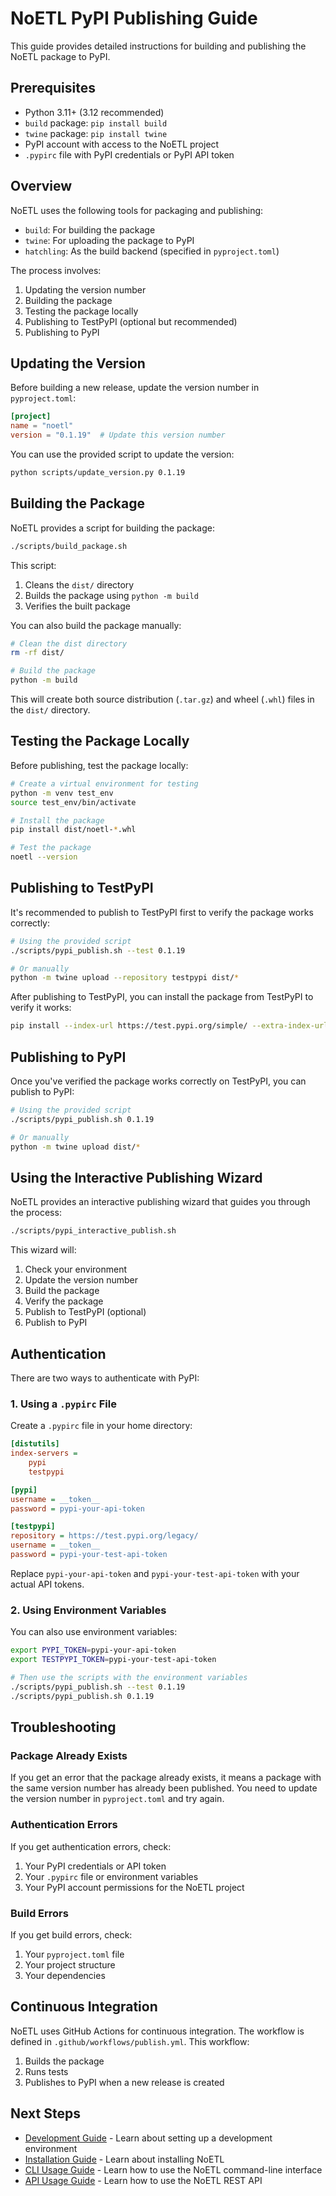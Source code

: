# NoETL PyPI Publishing Guide

This guide provides detailed instructions for building and publishing the NoETL package to PyPI.

## Prerequisites

- Python 3.11+ (3.12 recommended)
- `build` package: `pip install build`
- `twine` package: `pip install twine`
- PyPI account with access to the NoETL project
- `.pypirc` file with PyPI credentials or PyPI API token

## Overview

NoETL uses the following tools for packaging and publishing:

- `build`: For building the package
- `twine`: For uploading the package to PyPI
- `hatchling`: As the build backend (specified in `pyproject.toml`)

The process involves:

1. Updating the version number
2. Building the package
3. Testing the package locally
4. Publishing to TestPyPI (optional but recommended)
5. Publishing to PyPI

## Updating the Version

Before building a new release, update the version number in `pyproject.toml`:

```toml
[project]
name = "noetl"
version = "0.1.19"  # Update this version number
```

You can use the provided script to update the version:

```bash
python scripts/update_version.py 0.1.19
```

## Building the Package

NoETL provides a script for building the package:

```bash
./scripts/build_package.sh
```

This script:

1. Cleans the `dist/` directory
2. Builds the package using `python -m build`
3. Verifies the built package

You can also build the package manually:

```bash
# Clean the dist directory
rm -rf dist/

# Build the package
python -m build
```

This will create both source distribution (`.tar.gz`) and wheel (`.whl`) files in the `dist/` directory.

## Testing the Package Locally

Before publishing, test the package locally:

```bash
# Create a virtual environment for testing
python -m venv test_env
source test_env/bin/activate

# Install the package
pip install dist/noetl-*.whl

# Test the package
noetl --version
```

## Publishing to TestPyPI

It's recommended to publish to TestPyPI first to verify the package works correctly:

```bash
# Using the provided script
./scripts/pypi_publish.sh --test 0.1.19

# Or manually
python -m twine upload --repository testpypi dist/*
```

After publishing to TestPyPI, you can install the package from TestPyPI to verify it works:

```bash
pip install --index-url https://test.pypi.org/simple/ --extra-index-url https://pypi.org/simple/ noetl==0.1.19
```

## Publishing to PyPI

Once you've verified the package works correctly on TestPyPI, you can publish to PyPI:

```bash
# Using the provided script
./scripts/pypi_publish.sh 0.1.19

# Or manually
python -m twine upload dist/*
```

## Using the Interactive Publishing Wizard

NoETL provides an interactive publishing wizard that guides you through the process:

```bash
./scripts/pypi_interactive_publish.sh
```

This wizard will:

1. Check your environment
2. Update the version number
3. Build the package
4. Verify the package
5. Publish to TestPyPI (optional)
6. Publish to PyPI

## Authentication

There are two ways to authenticate with PyPI:

### 1. Using a `.pypirc` File

Create a `.pypirc` file in your home directory:

```ini
[distutils]
index-servers =
    pypi
    testpypi

[pypi]
username = __token__
password = pypi-your-api-token

[testpypi]
repository = https://test.pypi.org/legacy/
username = __token__
password = pypi-your-test-api-token
```

Replace `pypi-your-api-token` and `pypi-your-test-api-token` with your actual API tokens.

### 2. Using Environment Variables

You can also use environment variables:

```bash
export PYPI_TOKEN=pypi-your-api-token
export TESTPYPI_TOKEN=pypi-your-test-api-token

# Then use the scripts with the environment variables
./scripts/pypi_publish.sh --test 0.1.19
./scripts/pypi_publish.sh 0.1.19
```

## Troubleshooting

### Package Already Exists

If you get an error that the package already exists, it means a package with the same version number has already been published. You need to update the version number in `pyproject.toml` and try again.

### Authentication Errors

If you get authentication errors, check:

1. Your PyPI credentials or API token
2. Your `.pypirc` file or environment variables
3. Your PyPI account permissions for the NoETL project

### Build Errors

If you get build errors, check:

1. Your `pyproject.toml` file
2. Your project structure
3. Your dependencies

## Continuous Integration

NoETL uses GitHub Actions for continuous integration. The workflow is defined in `.github/workflows/publish.yml`. This workflow:

1. Builds the package
2. Runs tests
3. Publishes to PyPI when a new release is created

## Next Steps

- [Development Guide](development.md) - Learn about setting up a development environment
- [Installation Guide](installation.md) - Learn about installing NoETL
- [CLI Usage Guide](cli_usage.md) - Learn how to use the NoETL command-line interface
- [API Usage Guide](api_usage.md) - Learn how to use the NoETL REST API
